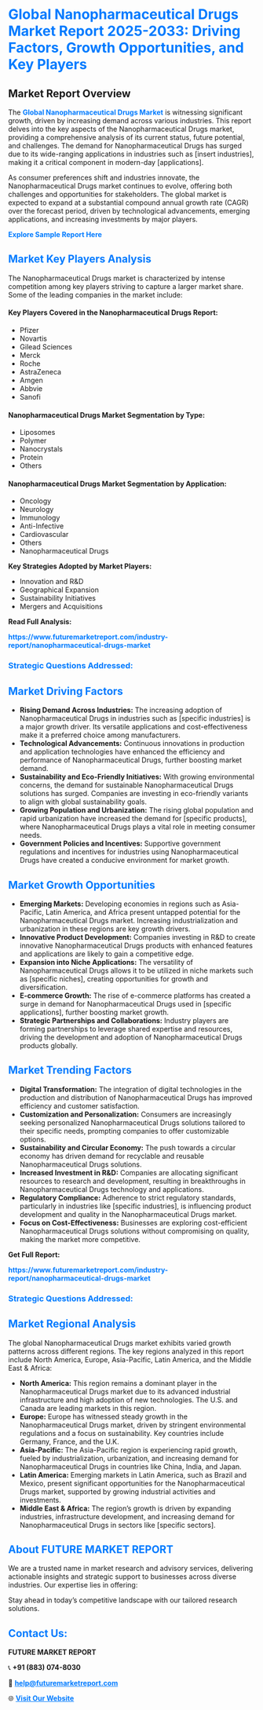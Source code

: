 <h1 style="color: #007BFF;">Global Nanopharmaceutical Drugs Market Report 2025-2033: Driving Factors, Growth Opportunities, and Key Players</h1>

<section id="overview">
<h2>Market Report Overview</h2>
<p>The <a href="https://www.futuremarketreport.com/industry-report/nanopharmaceutical-drugs-market" style="color: #007BFF; text-decoration: none;"><strong>Global Nanopharmaceutical Drugs Market</strong></a> is witnessing significant growth, driven by increasing demand across various industries. This report delves into the key aspects of the Nanopharmaceutical Drugs market, providing a comprehensive analysis of its current status, future potential, and challenges. The demand for Nanopharmaceutical Drugs has surged due to its wide-ranging applications in industries such as [insert industries], making it a critical component in modern-day [applications].</p>
<p>As consumer preferences shift and industries innovate, the Nanopharmaceutical Drugs market continues to evolve, offering both challenges and opportunities for stakeholders. The global market is expected to expand at a substantial compound annual growth rate (CAGR) over the forecast period, driven by technological advancements, emerging applications, and increasing investments by major players.</p>
</section>

<section id="overview">
<p><a href="https://www.futuremarketreport.com/request-sample/reportId=125768" style="color: #007BFF; text-decoration: none;"><strong>Explore Sample Report Here</strong></a></p>
</section>

<section id="key-players">
<h2 style="color: #007BFF;">Market Key Players Analysis</h2>
<p>The Nanopharmaceutical Drugs market is characterized by intense competition among key players striving to capture a larger market share. Some of the leading companies in the market include:</p>
<h4>Key Players Covered in the Nanopharmaceutical Drugs Report:</h4>
<ul><li>Pfizer</li><li>Novartis</li><li>Gilead Sciences</li><li>Merck</li><li>Roche</li><li>AstraZeneca</li><li>Amgen</li><li>Abbvie</li><li>Sanofi</li></ul>
<h4>Nanopharmaceutical Drugs Market Segmentation by Type:</h4>
<ul><li>Liposomes</li><li>Polymer</li><li>Nanocrystals</li><li>Protein</li><li>Others</li></ul>

<h4>Nanopharmaceutical Drugs Market Segmentation by Application:</h4>
<ul><li>Oncology</li><li>Neurology</li><li>Immunology</li><li>Anti-Infective</li><li>Cardiovascular</li><li>Others</li><li>Nanopharmaceutical Drugs</li></ul>
<p><strong>Key Strategies Adopted by Market Players:</strong></p>
<ul>
<li>Innovation and R&D</li>
<li>Geographical Expansion</li>
<li>Sustainability Initiatives</li>
<li>Mergers and Acquisitions</li>
</ul>
</section>

<section>
<p><strong>Read Full Analysis: </strong></p><a href="https://www.futuremarketreport.com/industry-report/nanopharmaceutical-drugs-market" style="color: #007BFF; text-decoration: none;"><strong>https://www.futuremarketreport.com/industry-report/nanopharmaceutical-drugs-market</strong></a>
<h3 style="color: #007BFF;">Strategic Questions Addressed:</h3>
</section>

<section id="driving-factors">
<h2 style="color: #007BFF;">Market Driving Factors</h2>
<ul>
<li><strong>Rising Demand Across Industries:</strong> The increasing adoption of Nanopharmaceutical Drugs in industries such as [specific industries] is a major growth driver. Its versatile applications and cost-effectiveness make it a preferred choice among manufacturers.</li>
<li><strong>Technological Advancements:</strong> Continuous innovations in production and application technologies have enhanced the efficiency and performance of Nanopharmaceutical Drugs, further boosting market demand.</li>
<li><strong>Sustainability and Eco-Friendly Initiatives:</strong> With growing environmental concerns, the demand for sustainable Nanopharmaceutical Drugs solutions has surged. Companies are investing in eco-friendly variants to align with global sustainability goals.</li>
<li><strong>Growing Population and Urbanization:</strong> The rising global population and rapid urbanization have increased the demand for [specific products], where Nanopharmaceutical Drugs plays a vital role in meeting consumer needs.</li>
<li><strong>Government Policies and Incentives:</strong> Supportive government regulations and incentives for industries using Nanopharmaceutical Drugs have created a conducive environment for market growth.</li>
</ul>
</section>

<section id="growth-opportunities">
<h2 style="color: #007BFF;">Market Growth Opportunities</h2>
<ul>
<li><strong>Emerging Markets:</strong> Developing economies in regions such as Asia-Pacific, Latin America, and Africa present untapped potential for the Nanopharmaceutical Drugs market. Increasing industrialization and urbanization in these regions are key growth drivers.</li>
<li><strong>Innovative Product Development:</strong> Companies investing in R&D to create innovative Nanopharmaceutical Drugs products with enhanced features and applications are likely to gain a competitive edge.</li>
<li><strong>Expansion into Niche Applications:</strong> The versatility of Nanopharmaceutical Drugs allows it to be utilized in niche markets such as [specific niches], creating opportunities for growth and diversification.</li>
<li><strong>E-commerce Growth:</strong> The rise of e-commerce platforms has created a surge in demand for Nanopharmaceutical Drugs used in [specific applications], further boosting market growth.</li>
<li><strong>Strategic Partnerships and Collaborations:</strong> Industry players are forming partnerships to leverage shared expertise and resources, driving the development and adoption of Nanopharmaceutical Drugs products globally.</li>
</ul>
</section>

<section id="trending-factors">
<h2 style="color: #007BFF;">Market Trending Factors</h2>
<ul>
<li><strong>Digital Transformation:</strong> The integration of digital technologies in the production and distribution of Nanopharmaceutical Drugs has improved efficiency and customer satisfaction.</li>
<li><strong>Customization and Personalization:</strong> Consumers are increasingly seeking personalized Nanopharmaceutical Drugs solutions tailored to their specific needs, prompting companies to offer customizable options.</li>
<li><strong>Sustainability and Circular Economy:</strong> The push towards a circular economy has driven demand for recyclable and reusable Nanopharmaceutical Drugs solutions.</li>
<li><strong>Increased Investment in R&D:</strong> Companies are allocating significant resources to research and development, resulting in breakthroughs in Nanopharmaceutical Drugs technology and applications.</li>
<li><strong>Regulatory Compliance:</strong> Adherence to strict regulatory standards, particularly in industries like [specific industries], is influencing product development and quality in the Nanopharmaceutical Drugs market.</li>
<li><strong>Focus on Cost-Effectiveness:</strong> Businesses are exploring cost-efficient Nanopharmaceutical Drugs solutions without compromising on quality, making the market more competitive.</li>
</ul>
</section>

<section>
<p><strong>Get Full Report: </strong></p><a href="https://www.futuremarketreport.com/industry-report/nanopharmaceutical-drugs-market" style="color: #007BFF; text-decoration: none;"><strong>https://www.futuremarketreport.com/industry-report/nanopharmaceutical-drugs-market</strong></a>
<h3 style="color: #007BFF;">Strategic Questions Addressed:</h3>
</section>


<section id="regional-analysis">
<h2 style="color: #007BFF;">Market Regional Analysis</h2>
<p>The global Nanopharmaceutical Drugs market exhibits varied growth patterns across different regions. The key regions analyzed in this report include North America, Europe, Asia-Pacific, Latin America, and the Middle East & Africa:</p>
<ul>
<li><strong>North America:</strong> This region remains a dominant player in the Nanopharmaceutical Drugs market due to its advanced industrial infrastructure and high adoption of new technologies. The U.S. and Canada are leading markets in this region.</li>
<li><strong>Europe:</strong> Europe has witnessed steady growth in the Nanopharmaceutical Drugs market, driven by stringent environmental regulations and a focus on sustainability. Key countries include Germany, France, and the U.K.</li>
<li><strong>Asia-Pacific:</strong> The Asia-Pacific region is experiencing rapid growth, fueled by industrialization, urbanization, and increasing demand for Nanopharmaceutical Drugs in countries like China, India, and Japan.</li>
<li><strong>Latin America:</strong> Emerging markets in Latin America, such as Brazil and Mexico, present significant opportunities for the Nanopharmaceutical Drugs market, supported by growing industrial activities and investments.</li>
<li><strong>Middle East & Africa:</strong> The region’s growth is driven by expanding industries, infrastructure development, and increasing demand for Nanopharmaceutical Drugs in sectors like [specific sectors].</li>
</ul>
</section>

<footer>
<h2 style="color: #007BFF;">About FUTURE MARKET REPORT</h2>
<p>We are a trusted name in market research and advisory services, delivering actionable insights and strategic support to businesses across diverse industries. Our expertise lies in offering:</p>

<p>Stay ahead in today’s competitive landscape with our tailored research solutions.</p>

<h2 style="color: #007BFF;">Contact Us:</h2>
<p><strong>FUTURE MARKET REPORT</strong></p>
<p>📞 <strong>+91 (883) 074-8030</strong></p>
<p>📧 <strong><a href="mailto:help@futuremarketreport.com" style="color: #007BFF;">help@futuremarketreport.com</a></strong></p>
<p>🌐 <strong><a href="https://www.futuremarketreport.com/" style="color: #007BFF;">Visit Our Website</a></strong></p>
</footer>